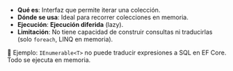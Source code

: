 - **Qué es**: Interfaz que permite iterar una colección.
- **Dónde se usa**: Ideal para recorrer colecciones en memoria.
- **Ejecución**: **Ejecución diferida** (lazy).
- **Limitación**: No tiene capacidad de construir consultas ni traducirlas (solo `foreach`, LINQ en memoria).

📌 Ejemplo: `IEnumerable<T>` no puede traducir expresiones a SQL en EF Core. Todo se ejecuta en memoria.